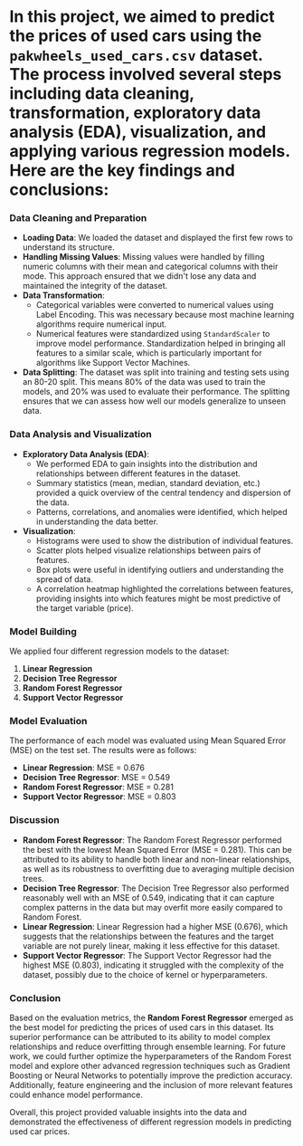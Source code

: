 # In this project, we aimed to predict the prices of used cars using the `pakwheels_used_cars.csv` dataset. The process involved several steps including data cleaning, transformation, exploratory data analysis (EDA), visualization, and applying various regression models. Here are the key findings and conclusions:

### Data Cleaning and Preparation
- **Loading Data**: We loaded the dataset and displayed the first few rows to understand its structure.
- **Handling Missing Values**: Missing values were handled by filling numeric columns with their mean and categorical columns with their mode. This approach ensured that we didn't lose any data and maintained the integrity of the dataset.
- **Data Transformation**: 
  - Categorical variables were converted to numerical values using Label Encoding. This was necessary because most machine learning algorithms require numerical input.
  - Numerical features were standardized using `StandardScaler` to improve model performance. Standardization helped in bringing all features to a similar scale, which is particularly important for algorithms like Support Vector Machines.
- **Data Splitting**: The dataset was split into training and testing sets using an 80-20 split. This means 80% of the data was used to train the models, and 20% was used to evaluate their performance. The splitting ensures that we can assess how well our models generalize to unseen data.

### Data Analysis and Visualization
- **Exploratory Data Analysis (EDA)**: 
  - We performed EDA to gain insights into the distribution and relationships between different features in the dataset.
  - Summary statistics (mean, median, standard deviation, etc.) provided a quick overview of the central tendency and dispersion of the data.
  - Patterns, correlations, and anomalies were identified, which helped in understanding the data better.
- **Visualization**:
  - Histograms were used to show the distribution of individual features.
  - Scatter plots helped visualize relationships between pairs of features.
  - Box plots were useful in identifying outliers and understanding the spread of data.
  - A correlation heatmap highlighted the correlations between features, providing insights into which features might be most predictive of the target variable (price).

### Model Building
We applied four different regression models to the dataset:
1. **Linear Regression**
2. **Decision Tree Regressor**
3. **Random Forest Regressor**
4. **Support Vector Regressor**

### Model Evaluation
The performance of each model was evaluated using Mean Squared Error (MSE) on the test set. The results were as follows:
- **Linear Regression**: MSE = 0.676
- **Decision Tree Regressor**: MSE = 0.549
- **Random Forest Regressor**: MSE = 0.281
- **Support Vector Regressor**: MSE = 0.803

### Discussion
- **Random Forest Regressor**: The Random Forest Regressor performed the best with the lowest Mean Squared Error (MSE = 0.281). This can be attributed to its ability to handle both linear and non-linear relationships, as well as its robustness to overfitting due to averaging multiple decision trees.
- **Decision Tree Regressor**: The Decision Tree Regressor also performed reasonably well with an MSE of 0.549, indicating that it can capture complex patterns in the data but may overfit more easily compared to Random Forest.
- **Linear Regression**: Linear Regression had a higher MSE (0.676), which suggests that the relationships between the features and the target variable are not purely linear, making it less effective for this dataset.
- **Support Vector Regressor**: The Support Vector Regressor had the highest MSE (0.803), indicating it struggled with the complexity of the dataset, possibly due to the choice of kernel or hyperparameters.

### Conclusion
Based on the evaluation metrics, the **Random Forest Regressor** emerged as the best model for predicting the prices of used cars in this dataset. Its superior performance can be attributed to its ability to model complex relationships and reduce overfitting through ensemble learning. For future work, we could further optimize the hyperparameters of the Random Forest model and explore other advanced regression techniques such as Gradient Boosting or Neural Networks to potentially improve the prediction accuracy. Additionally, feature engineering and the inclusion of more relevant features could enhance model performance.

Overall, this project provided valuable insights into the data and demonstrated the effectiveness of different regression models in predicting used car prices.

